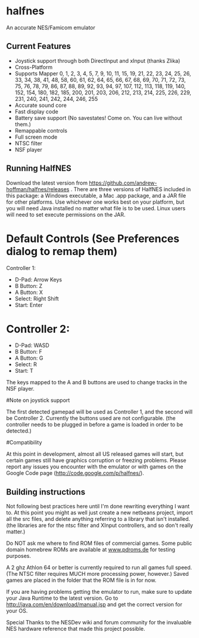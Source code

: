 halfnes
=======

An accurate NES/Famicom emulator

Current Features
----------------

- Joystick support through both DirectInput and xInput (thanks Zlika) 
- Cross-Platform
- Supports Mapper 0, 1, 2, 3, 4, 5, 7, 9, 10, 11, 15, 19, 21, 22, 23, 24, 25, 26,
 33, 34, 38, 41, 48, 58, 60, 61, 62, 64, 65, 66, 67, 68, 69, 70, 71, 72, 73, 75,
 76, 78, 79, 86, 87, 88, 89, 92, 93, 94, 97, 107, 112, 113, 118, 119, 140, 152,
 154, 180, 182, 185, 200, 201, 203, 206, 212, 213, 214, 225, 226, 229, 231,
 240, 241, 242, 244, 246, 255
- Accurate sound core
- Fast display code
- Battery save support (No savestates! Come on. You can live without them.)
- Remappable controls
- Full screen mode 
- NTSC filter
- NSF player

Running HalfNES
---------------

Download the latest version from https://github.com/andrew-hoffman/halfnes/releases .
There are three versions of HalfNES included in this package: a Windows
executable, a Mac .app package, and a JAR file for other platforms.
Use whichever one works best on your platform, but you will need
Java installed no matter what file is to be used.
Linux users will need to set execute permissions on the JAR.

# Default Controls (See Preferences dialog to remap them)
Controller 1:
- D-Pad: Arrow Keys
- B Button: Z
- A Button: X
- Select: Right Shift
- Start: Enter 

# Controller 2:
- D-Pad: WASD
- B Button: F
- A Button: G
- Select: R
- Start: T 

The keys mapped to the A and B buttons are used to change tracks in the NSF player.

#Note on joystick support

The first detected gamepad will be used as Controller 1, and the second 
will be Controller 2. Currently the buttons used are not configurable. 
(the controller needs to be plugged in before a game is loaded in order to be detected.)

#Compatibility

At this point in 
development, almost all US released games will start, but certain games 
still have graphics corruption or freezing problems. Please report any 
issues you encounter with the emulator or with games on the Google Code 
page (http://code.google.com/p/halfnes/). 

Building instructions
---------------------

Not following best practices here until I'm done rewriting everything I want to. 
At this point you might as well just create a new netbeans project, import all
the src files, and delete anything referring to a library that isn't installed.
(the libraries are for the ntsc filter and XInput controllers, and so don't really matter.)

Do NOT ask me where to find ROM files of commercial games. Some public 
domain homebrew ROMs are available at www.pdroms.de for testing 
purposes. 

A 2 ghz Athlon 64 or better is currently required to run all games full 
speed. (The NTSC filter requires MUCH more processing power, however.)
Saved games are placed in the folder that the ROM file is in for 
now. 

If you are having problems getting the emulator to run, make sure to 
update your Java Runtime to the latest version. Go to 
http://java.com/en/download/manual.jsp and get the correct version for 
your OS. 

Special Thanks to the NESDev wiki and forum community for the invaluable 
NES hardware reference that made this project possible. 
